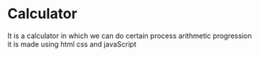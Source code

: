 # Calculator
It is a calculator in which we can do certain process arithmetic progression
it is made using html css and javaScript
